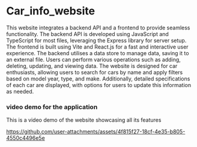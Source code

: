 # Car_info_website

This website integrates a backend API and a frontend to provide seamless functionality. The backend API is developed using JavaScript and TypeScript for most files, leveraging the Express library for server setup. The frontend is built using Vite and React.js for a fast and interactive user experience.
The backend utilises a data store to manage data, saving it to an external file. Users can perform various operations such as adding, deleting, updating, and viewing data. The website is designed for car enthusiasts, allowing users to search for cars by name and apply filters based on model year, type, and make. Additionally, detailed specifications of each car are displayed, with options for users to update this information as needed.


### video demo for the application
This is a video demo of the website showcasing all its features

https://github.com/user-attachments/assets/4f815f27-18cf-4e35-b805-4550c4496e5e
